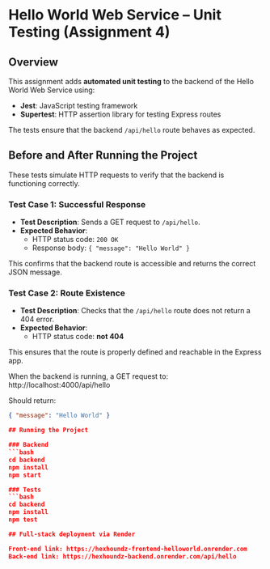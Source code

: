 # Hello World Web Service – Unit Testing (Assignment 4)

## Overview
This assignment adds **automated unit testing** to the backend of the Hello World Web Service using:
- **Jest**: JavaScript testing framework
- **Supertest**: HTTP assertion library for testing Express routes

The tests ensure that the backend `/api/hello` route behaves as expected.

## Before and After Running the Project

These tests simulate HTTP requests to verify that the backend is functioning correctly.

### Test Case 1: Successful Response
- **Test Description**: Sends a GET request to `/api/hello`.
- **Expected Behavior**:
  - HTTP status code: `200 OK`
  - Response body: `{ "message": "Hello World" }`

This confirms that the backend route is accessible and returns the correct JSON message.

### Test Case 2: Route Existence
- **Test Description**: Checks that the `/api/hello` route does not return a 404 error.
- **Expected Behavior**:
  - HTTP status code: **not 404**

This ensures that the route is properly defined and reachable in the Express app.

When the backend is running, a GET request to: http://localhost:4000/api/hello

Should return:

```json
{ "message": "Hello World" }

## Running the Project

### Backend
```bash
cd backend
npm install
npm start

### Tests
```bash
cd backend
npm install
npm test

## Full-stack deployment via Render

Front-end link: https://hexhoundz-frontend-helloworld.onrender.com
Back-end link: https://hexhoundz-backend.onrender.com/api/hello